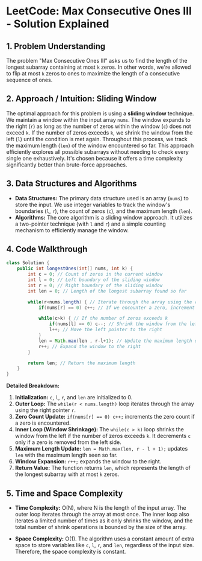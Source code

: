 # LeetCode: Max Consecutive Ones III - Solution Explained

## 1. Problem Understanding

The problem "Max Consecutive Ones III" asks us to find the length of the longest subarray containing at most `k` zeros.  In other words, we're allowed to flip at most `k` zeros to ones to maximize the length of a consecutive sequence of ones.

## 2. Approach / Intuition: Sliding Window

The optimal approach for this problem is using a **sliding window** technique.  We maintain a window within the input array `nums`. The window expands to the right (`r`) as long as the number of zeros within the window (`c`) does not exceed `k`.  If the number of zeros exceeds `k`, we shrink the window from the left (`l`) until the condition is met again.  Throughout this process, we track the maximum length (`len`) of the window encountered so far. This approach efficiently explores all possible subarrays without needing to check every single one exhaustively.  It's chosen because it offers a time complexity significantly better than brute-force approaches.


## 3. Data Structures and Algorithms

* **Data Structures:** The primary data structure used is an array (`nums`) to store the input.  We use integer variables to track the window's boundaries (`l`, `r`), the count of zeros (`c`), and the maximum length (`len`).
* **Algorithms:** The core algorithm is a sliding window approach.  It utilizes a two-pointer technique (with `l` and `r`) and a simple counting mechanism to efficiently manage the window.


## 4. Code Walkthrough

```java
class Solution {
    public int longestOnes(int[] nums, int k) {
        int c = 0; // Count of zeros in the current window
        int l = 0; // Left boundary of the sliding window
        int r = 0; // Right boundary of the sliding window
        int len = 0; // Length of the longest subarray found so far

        while(r<nums.length) { // Iterate through the array using the right pointer
            if(nums[r] == 0) c++; // If we encounter a zero, increment the zero count

            while(c>k) { // If the number of zeros exceeds k
                if(nums[l] == 0) c--; // Shrink the window from the left, decrementing the zero count if necessary
                l++; // Move the left pointer to the right
            }
            len = Math.max(len , r-l+1); // Update the maximum length of the window
            r++; // Expand the window to the right
        }

        return len; // Return the maximum length
    }
}
```


**Detailed Breakdown:**

1. **Initialization:**  `c`, `l`, `r`, and `len` are initialized to 0.
2. **Outer Loop:** The `while(r < nums.length)` loop iterates through the array using the right pointer `r`.
3. **Zero Count Update:**  `if(nums[r] == 0) c++;` increments the zero count if a zero is encountered.
4. **Inner Loop (Window Shrinkage):** The `while(c > k)` loop shrinks the window from the left if the number of zeros exceeds `k`.  It decrements `c` only if a zero is removed from the left side.
5. **Maximum Length Update:** `len = Math.max(len, r - l + 1);` updates `len` with the maximum length seen so far.
6. **Window Expansion:** `r++;` expands the window to the right.
7. **Return Value:**  The function returns `len`, which represents the length of the longest subarray with at most `k` zeros.


## 5. Time and Space Complexity

* **Time Complexity:** O(N), where N is the length of the input array.  The outer loop iterates through the array at most once. The inner loop also iterates a limited number of times as it only shrinks the window, and the total number of shrink operations is bounded by the size of the array.

* **Space Complexity:** O(1). The algorithm uses a constant amount of extra space to store variables like `c`, `l`, `r`, and `len`, regardless of the input size.  Therefore, the space complexity is constant.
